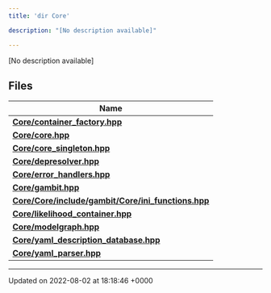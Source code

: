 ```yaml
---
title: 'dir Core'

description: "[No description available]"

---
```







[No description available]

## Files

| Name           |
| -------------- |
| **[Core/container_factory.hpp](/documentation/code/darkbit_development/files/container__factory_8hpp/#file-container-factory.hpp)**  |
| **[Core/core.hpp](/documentation/code/darkbit_development/files/core_8hpp/#file-core.hpp)**  |
| **[Core/core_singleton.hpp](/documentation/code/darkbit_development/files/core__singleton_8hpp/#file-core-singleton.hpp)**  |
| **[Core/depresolver.hpp](/documentation/code/darkbit_development/files/depresolver_8hpp/#file-depresolver.hpp)**  |
| **[Core/error_handlers.hpp](/documentation/code/darkbit_development/files/error__handlers_8hpp/#file-error-handlers.hpp)**  |
| **[Core/gambit.hpp](/documentation/code/darkbit_development/files/gambit_8hpp/#file-gambit.hpp)**  |
| **[Core/Core/include/gambit/Core/ini_functions.hpp](/documentation/code/darkbit_development/files/core_2include_2gambit_2core_2ini__functions_8hpp/#file-core/include/gambit/core/ini-functions.hpp)**  |
| **[Core/likelihood_container.hpp](/documentation/code/darkbit_development/files/likelihood__container_8hpp/#file-likelihood-container.hpp)**  |
| **[Core/modelgraph.hpp](/documentation/code/darkbit_development/files/modelgraph_8hpp/#file-modelgraph.hpp)**  |
| **[Core/yaml_description_database.hpp](/documentation/code/darkbit_development/files/yaml__description__database_8hpp/#file-yaml-description-database.hpp)**  |
| **[Core/yaml_parser.hpp](/documentation/code/darkbit_development/files/yaml__parser_8hpp/#file-yaml-parser.hpp)**  |






-------------------------------

Updated on 2022-08-02 at 18:18:46 +0000
